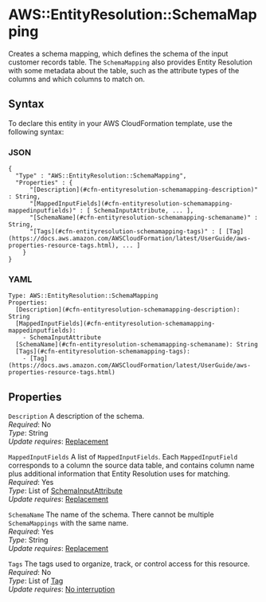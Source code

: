 # AWS::EntityResolution::SchemaMapping<a name="aws-resource-entityresolution-schemamapping"></a>

Creates a schema mapping, which defines the schema of the input customer records table\. The `SchemaMapping` also provides Entity Resolution with some metadata about the table, such as the attribute types of the columns and which columns to match on\.

## Syntax<a name="aws-resource-entityresolution-schemamapping-syntax"></a>

To declare this entity in your AWS CloudFormation template, use the following syntax:

### JSON<a name="aws-resource-entityresolution-schemamapping-syntax.json"></a>

```
{
  "Type" : "AWS::EntityResolution::SchemaMapping",
  "Properties" : {
      "[Description](#cfn-entityresolution-schemamapping-description)" : String,
      "[MappedInputFields](#cfn-entityresolution-schemamapping-mappedinputfields)" : [ SchemaInputAttribute, ... ],
      "[SchemaName](#cfn-entityresolution-schemamapping-schemaname)" : String,
      "[Tags](#cfn-entityresolution-schemamapping-tags)" : [ [Tag](https://docs.aws.amazon.com/AWSCloudFormation/latest/UserGuide/aws-properties-resource-tags.html), ... ]
    }
}
```

### YAML<a name="aws-resource-entityresolution-schemamapping-syntax.yaml"></a>

```
Type: AWS::EntityResolution::SchemaMapping
Properties: 
  [Description](#cfn-entityresolution-schemamapping-description): String
  [MappedInputFields](#cfn-entityresolution-schemamapping-mappedinputfields): 
    - SchemaInputAttribute
  [SchemaName](#cfn-entityresolution-schemamapping-schemaname): String
  [Tags](#cfn-entityresolution-schemamapping-tags): 
    - [Tag](https://docs.aws.amazon.com/AWSCloudFormation/latest/UserGuide/aws-properties-resource-tags.html)
```

## Properties<a name="aws-resource-entityresolution-schemamapping-properties"></a>

`Description`  <a name="cfn-entityresolution-schemamapping-description"></a>
A description of the schema\.  
*Required*: No  
*Type*: String  
*Update requires*: [Replacement](https://docs.aws.amazon.com/AWSCloudFormation/latest/UserGuide/using-cfn-updating-stacks-update-behaviors.html#update-replacement)

`MappedInputFields`  <a name="cfn-entityresolution-schemamapping-mappedinputfields"></a>
A list of `MappedInputFields`\. Each `MappedInputField` corresponds to a column the source data table, and contains column name plus additional information that Entity Resolution uses for matching\.  
*Required*: Yes  
*Type*: List of [SchemaInputAttribute](aws-properties-entityresolution-schemamapping-schemainputattribute.md)  
*Update requires*: [Replacement](https://docs.aws.amazon.com/AWSCloudFormation/latest/UserGuide/using-cfn-updating-stacks-update-behaviors.html#update-replacement)

`SchemaName`  <a name="cfn-entityresolution-schemamapping-schemaname"></a>
The name of the schema\. There cannot be multiple `SchemaMappings` with the same name\.  
*Required*: Yes  
*Type*: String  
*Update requires*: [Replacement](https://docs.aws.amazon.com/AWSCloudFormation/latest/UserGuide/using-cfn-updating-stacks-update-behaviors.html#update-replacement)

`Tags`  <a name="cfn-entityresolution-schemamapping-tags"></a>
The tags used to organize, track, or control access for this resource\.  
*Required*: No  
*Type*: List of [Tag](https://docs.aws.amazon.com/AWSCloudFormation/latest/UserGuide/aws-properties-resource-tags.html)  
*Update requires*: [No interruption](https://docs.aws.amazon.com/AWSCloudFormation/latest/UserGuide/using-cfn-updating-stacks-update-behaviors.html#update-no-interrupt)